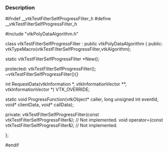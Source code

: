 ### Description
<source lang="cpp">
#ifndef __vtkTestFilterSelfProgressFilter_h
#define __vtkTestFilterSelfProgressFilter_h
 
#include "vtkPolyDataAlgorithm.h"
 
class vtkTestFilterSelfProgressFilter : public vtkPolyDataAlgorithm 
{
public:
  vtkTypeMacro(vtkTestFilterSelfProgressFilter,vtkAlgorithm);
  
  static vtkTestFilterSelfProgressFilter *New();
 
protected:
  vtkTestFilterSelfProgressFilter();
  ~vtkTestFilterSelfProgressFilter(){}
 
  int RequestData(vtkInformation *, vtkInformationVector **, vtkInformationVector *) VTK_OVERRIDE; 
 
  static void ProgressFunction(vtkObject* caller, long unsigned int eventId, void* clientData, void* callData);
  
private:
  vtkTestFilterSelfProgressFilter(const vtkTestFilterSelfProgressFilter&);  // Not implemented.
  void operator=(const vtkTestFilterSelfProgressFilter&);  // Not implemented.
 
};
 
#endif
</source>
